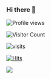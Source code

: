 ### Hi there 👋

<!--
**VictorPoprozhuk/VictorPoprozhuk** is a ✨ _special_ ✨ repository because its `README.md` (this file) appears on your GitHub profile.

Here are some ideas to get you started:

- 🔭 I’m currently working on ...
- 🌱 I’m currently learning ...
- 👯 I’m looking to collaborate on ...
- 🤔 I’m looking for help with ...
- 💬 Ask me about ...
- 📫 How to reach me: ...
- 😄 Pronouns: ...
- ⚡ Fun fact: ...
-->
![Profile views](https://gpvc.arturio.dev/VictorPoprozhuk)

![Visitor Count](https://profile-counter.glitch.me/VictorPoprozhuk/count.svg)

![visits](https://visit-counter.vercel.app/counter.png?page=&s=40&c=00ff00&bg=00000000&no=2&ff=digi)

[![Hits](https://hits.seeyoufarm.com/api/count/incr/badge.svg?url=https%3A%2F%2Fgithub.com%2FVictorPoprozhuk&count_bg=%2379C83D&title_bg=%23555555&icon=&icon_color=%23E7E7E7&title=hits&edge_flat=false)](https://hits.seeyoufarm.com)

![](https://visitor-badge.glitch.me/badge?page_id=visitor-badge.release&left_text=HelloLeftText)
